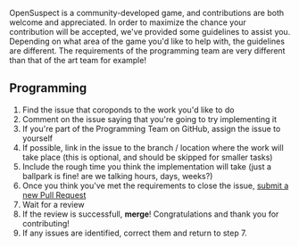 OpenSuspect is a community-developed game, and contributions are both welcome and appreciated.
In order to maximize the chance your contribution will be accepted, we've provided some guidelines to assist you.
Depending on what area of the game you'd like to help with, the guidelines are different.
The requirements of the programming team are very different than that of the art team for example!

## Programming
1. Find the issue that coroponds to the work you'd like to do
2. Comment on the issue saying that you're going to try implementing it
3. If you're part of the Programming Team on GitHub, assign the issue to yourself
4. If possible, link in the issue to the branch / location where the work will take place (this is optional, and should be skipped for smaller tasks)
5. Include the rough time you think the implementation will take (just a ballpark is fine! are we talking hours, days, weeks?)
6. Once you think you've met the requirements to close the issue, [submit a new Pull Request](https://github.com/opensuspect/opensuspect/compare)
7. Wait for a review
8. If the review is successfull, **merge**! Congratulations and thank you for contributing!
9. If any issues are identified, correct them and return to step 7.
